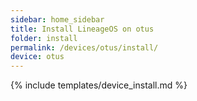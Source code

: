 ```yaml
---
sidebar: home_sidebar
title: Install LineageOS on otus
folder: install
permalink: /devices/otus/install/
device: otus
---
```

{% include templates/device_install.md %}
